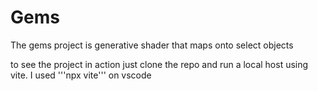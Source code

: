 # Gems
The gems project is  generative shader that maps onto select objects

to see the project in action just clone the repo and run a local host using vite. I used
'''npx vite''' on vscode
